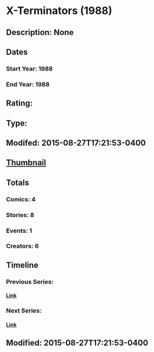 # X-Terminators (1988)
## Description: None
## Dates
### Start Year: 1988
### End Year: 1988
## Rating: 
## Type: 
## Modifed: 2015-08-27T17:21:53-0400
## [Thumbnail](http://i.annihil.us/u/prod/marvel/i/mg/6/a0/55df74a61e148.jpg)
## Totals
### Comics: 4
### Stories: 8
### Events: 1
### Creators: 6
## Timeline
### Previous Series: 
#### [Link]()
### Next Series: 
#### [Link]()
## Modified: 2015-08-27T17:21:53-0400